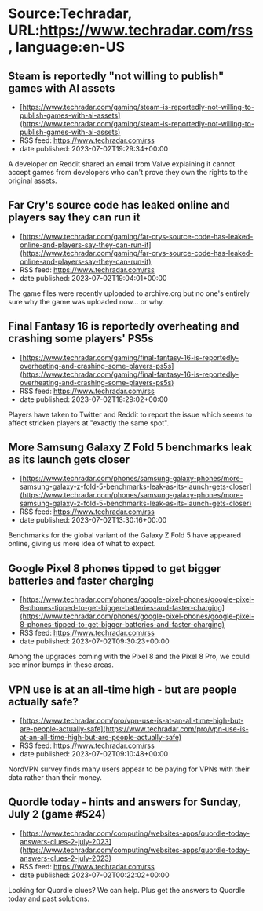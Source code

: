# Source:Techradar, URL:https://www.techradar.com/rss, language:en-US

## Steam is reportedly "not willing to publish" games with AI assets
 - [https://www.techradar.com/gaming/steam-is-reportedly-not-willing-to-publish-games-with-ai-assets](https://www.techradar.com/gaming/steam-is-reportedly-not-willing-to-publish-games-with-ai-assets)
 - RSS feed: https://www.techradar.com/rss
 - date published: 2023-07-02T19:29:34+00:00

A developer on Reddit shared an email from Valve explaining it cannot accept games from developers who can't prove they own the rights to the original assets.

## Far Cry's source code has leaked online and players say they can run it
 - [https://www.techradar.com/gaming/far-crys-source-code-has-leaked-online-and-players-say-they-can-run-it](https://www.techradar.com/gaming/far-crys-source-code-has-leaked-online-and-players-say-they-can-run-it)
 - RSS feed: https://www.techradar.com/rss
 - date published: 2023-07-02T19:04:01+00:00

The game files were recently uploaded to archive.org but no one's entirely sure why the game was uploaded now… or why.

## Final Fantasy 16 is reportedly overheating and crashing some players' PS5s
 - [https://www.techradar.com/gaming/final-fantasy-16-is-reportedly-overheating-and-crashing-some-players-ps5s](https://www.techradar.com/gaming/final-fantasy-16-is-reportedly-overheating-and-crashing-some-players-ps5s)
 - RSS feed: https://www.techradar.com/rss
 - date published: 2023-07-02T18:29:02+00:00

Players have taken to Twitter and Reddit to report the issue which seems to affect stricken players at "exactly the same spot".

## More Samsung Galaxy Z Fold 5 benchmarks leak as its launch gets closer
 - [https://www.techradar.com/phones/samsung-galaxy-phones/more-samsung-galaxy-z-fold-5-benchmarks-leak-as-its-launch-gets-closer](https://www.techradar.com/phones/samsung-galaxy-phones/more-samsung-galaxy-z-fold-5-benchmarks-leak-as-its-launch-gets-closer)
 - RSS feed: https://www.techradar.com/rss
 - date published: 2023-07-02T13:30:16+00:00

Benchmarks for the global variant of the Galaxy Z Fold 5 have appeared online, giving us more idea of what to expect.

## Google Pixel 8 phones tipped to get bigger batteries and faster charging
 - [https://www.techradar.com/phones/google-pixel-phones/google-pixel-8-phones-tipped-to-get-bigger-batteries-and-faster-charging](https://www.techradar.com/phones/google-pixel-phones/google-pixel-8-phones-tipped-to-get-bigger-batteries-and-faster-charging)
 - RSS feed: https://www.techradar.com/rss
 - date published: 2023-07-02T09:30:23+00:00

Among the upgrades coming with the Pixel 8 and the Pixel 8 Pro, we could see minor bumps in these areas.

## VPN use is at an all-time high - but are people actually safe?
 - [https://www.techradar.com/pro/vpn-use-is-at-an-all-time-high-but-are-people-actually-safe](https://www.techradar.com/pro/vpn-use-is-at-an-all-time-high-but-are-people-actually-safe)
 - RSS feed: https://www.techradar.com/rss
 - date published: 2023-07-02T09:10:48+00:00

NordVPN survey finds many users appear to be paying for VPNs with their data rather than their money.

## Quordle today - hints and answers for Sunday, July 2 (game #524)
 - [https://www.techradar.com/computing/websites-apps/quordle-today-answers-clues-2-july-2023](https://www.techradar.com/computing/websites-apps/quordle-today-answers-clues-2-july-2023)
 - RSS feed: https://www.techradar.com/rss
 - date published: 2023-07-02T00:22:02+00:00

Looking for Quordle clues? We can help. Plus get the answers to Quordle today and past solutions.

